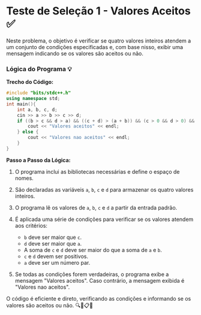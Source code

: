 # Teste de Seleção 1 - Valores Aceitos ✅

Neste problema, o objetivo é verificar se quatro valores inteiros atendem a um conjunto de condições especificadas e, com base nisso, exibir uma mensagem indicando se os valores são aceitos ou não.

### Lógica do Programa 💡

**Trecho do Código:**
```cpp
#include "bits/stdc++.h"
using namespace std;
int main(){
    int a, b, c, d;
    cin >> a >> b >> c >> d;
    if ((b > c && d > a) && ((c + d) > (a + b)) && (c > 0 && d > 0) && a % 2 == 0) {
        cout << "Valores aceitos" << endl;
    } else {
        cout << "Valores nao aceitos" << endl;
    }
}
```

**Passo a Passo da Lógica:**

1. O programa inclui as bibliotecas necessárias e define o espaço de nomes.

2. São declaradas as variáveis `a`, `b`, `c` e `d` para armazenar os quatro valores inteiros.

3. O programa lê os valores de `a`, `b`, `c` e `d` a partir da entrada padrão.

4. É aplicada uma série de condições para verificar se os valores atendem aos critérios:
    - `b` deve ser maior que `c`.
    - `d` deve ser maior que `a`.
    - A soma de `c` e `d` deve ser maior do que a soma de `a` e `b`.
    - `c` e `d` devem ser positivos.
    - `a` deve ser um número par.

5. Se todas as condições forem verdadeiras, o programa exibe a mensagem "Valores aceitos". Caso contrário, a mensagem exibida é "Valores nao aceitos".

O código é eficiente e direto, verificando as condições e informando se os valores são aceitos ou não. 🔍🔢📋✅